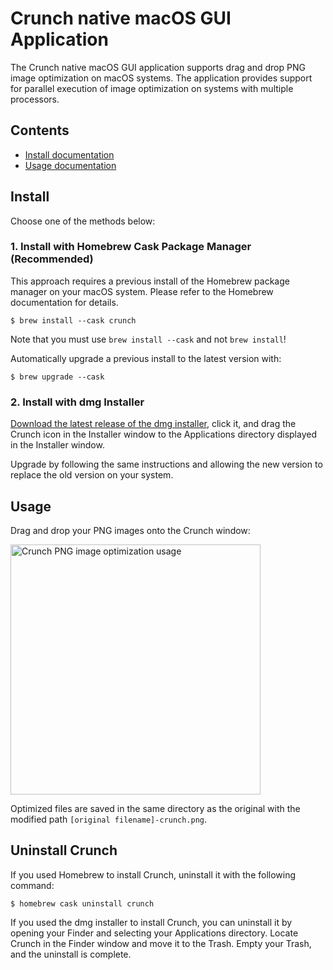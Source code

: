 # Crunch native macOS GUI Application

The Crunch native macOS GUI application supports drag and drop PNG image optimization on macOS systems.  The application provides support for parallel execution of image optimization on systems with multiple processors.  

## Contents

- [Install documentation](#install)
- [Usage documentation](#usage)

## Install

Choose one of the methods below:

### 1. Install with Homebrew Cask Package Manager (Recommended)

This approach requires a previous install of the Homebrew package manager on your macOS system. Please refer to the Homebrew documentation for details.

```
$ brew install --cask crunch
```

Note that you must use `brew install --cask` and not `brew install`!

Automatically upgrade a previous install to the latest version with:

```
$ brew upgrade --cask
```

### 2. Install with dmg Installer

[Download the latest release of the dmg installer](https://github.com/chrissimpkins/Crunch/releases/latest), click it, and drag the Crunch icon in the Installer window to the Applications directory displayed in the Installer window.

Upgrade by following the same instructions and allowing the new version to replace the old version on your system.

## Usage

Drag and drop your PNG images onto the Crunch window:

<img src="https://github.com/chrissimpkins/Crunch/raw/master/img/crunch-ss-2.gif" alt="Crunch PNG image optimization usage" width="400">

Optimized files are saved in the same directory as the original with the modified path `[original filename]-crunch.png`.

## Uninstall Crunch

If you used Homebrew to install Crunch, uninstall it with the following command:

```
$ homebrew cask uninstall crunch
```

If you used the dmg installer to install Crunch, you can uninstall it by opening your Finder and selecting your Applications directory.  Locate Crunch in the Finder window and move it to the Trash.  Empty your Trash, and the uninstall is complete.
